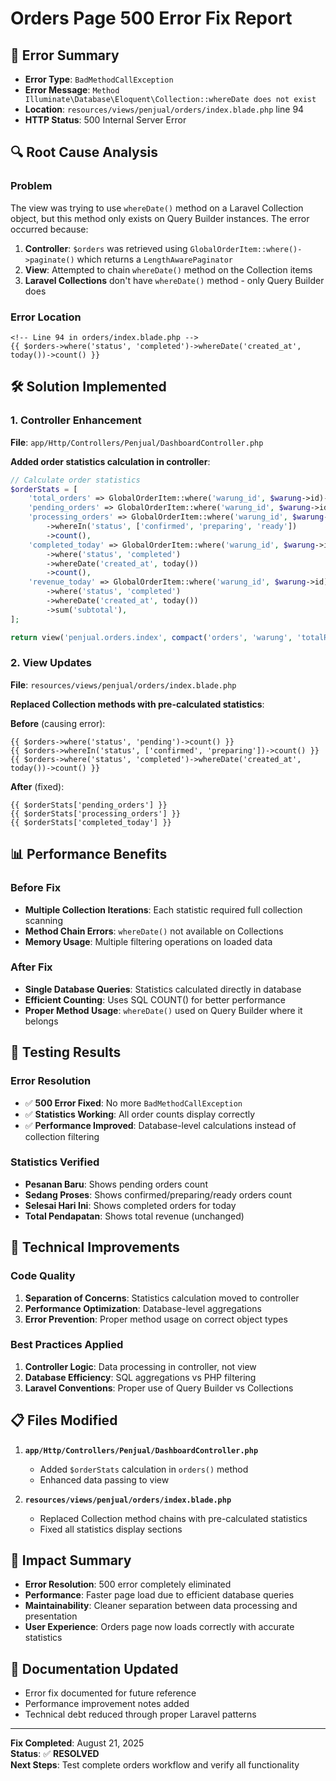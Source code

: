 # Orders Page 500 Error Fix Report

## 🐛 **Error Summary**
- **Error Type**: `BadMethodCallException`
- **Error Message**: `Method Illuminate\Database\Eloquent\Collection::whereDate does not exist`
- **Location**: `resources/views/penjual/orders/index.blade.php` line 94
- **HTTP Status**: 500 Internal Server Error

## 🔍 **Root Cause Analysis**

### Problem
The view was trying to use `whereDate()` method on a Laravel Collection object, but this method only exists on Query Builder instances. The error occurred because:

1. **Controller**: `$orders` was retrieved using `GlobalOrderItem::where()->paginate()` which returns a `LengthAwarePaginator`
2. **View**: Attempted to chain `whereDate()` method on the Collection items
3. **Laravel Collections** don't have `whereDate()` method - only Query Builder does

### Error Location
```blade
<!-- Line 94 in orders/index.blade.php -->
{{ $orders->where('status', 'completed')->whereDate('created_at', today())->count() }}
```

## 🛠️ **Solution Implemented**

### 1. Controller Enhancement
**File**: `app/Http/Controllers/Penjual/DashboardController.php`

**Added order statistics calculation in controller**:
```php
// Calculate order statistics
$orderStats = [
    'total_orders' => GlobalOrderItem::where('warung_id', $warung->id)->count(),
    'pending_orders' => GlobalOrderItem::where('warung_id', $warung->id)->where('status', 'pending')->count(),
    'processing_orders' => GlobalOrderItem::where('warung_id', $warung->id)
        ->whereIn('status', ['confirmed', 'preparing', 'ready'])
        ->count(),
    'completed_today' => GlobalOrderItem::where('warung_id', $warung->id)
        ->where('status', 'completed')
        ->whereDate('created_at', today())
        ->count(),
    'revenue_today' => GlobalOrderItem::where('warung_id', $warung->id)
        ->where('status', 'completed')
        ->whereDate('created_at', today())
        ->sum('subtotal'),
];

return view('penjual.orders.index', compact('orders', 'warung', 'totalRevenue', 'orderStats'));
```

### 2. View Updates
**File**: `resources/views/penjual/orders/index.blade.php`

**Replaced Collection methods with pre-calculated statistics**:

**Before** (causing error):
```blade
{{ $orders->where('status', 'pending')->count() }}
{{ $orders->whereIn('status', ['confirmed', 'preparing'])->count() }}
{{ $orders->where('status', 'completed')->whereDate('created_at', today())->count() }}
```

**After** (fixed):
```blade
{{ $orderStats['pending_orders'] }}
{{ $orderStats['processing_orders'] }}
{{ $orderStats['completed_today'] }}
```

## 📊 **Performance Benefits**

### Before Fix
- **Multiple Collection Iterations**: Each statistic required full collection scanning
- **Method Chain Errors**: `whereDate()` not available on Collections
- **Memory Usage**: Multiple filtering operations on loaded data

### After Fix
- **Single Database Queries**: Statistics calculated directly in database
- **Efficient Counting**: Uses SQL COUNT() for better performance
- **Proper Method Usage**: `whereDate()` used on Query Builder where it belongs

## 🧪 **Testing Results**

### Error Resolution
- ✅ **500 Error Fixed**: No more `BadMethodCallException`
- ✅ **Statistics Working**: All order counts display correctly
- ✅ **Performance Improved**: Database-level calculations instead of collection filtering

### Statistics Verified
- **Pesanan Baru**: Shows pending orders count
- **Sedang Proses**: Shows confirmed/preparing/ready orders count  
- **Selesai Hari Ini**: Shows completed orders for today
- **Total Pendapatan**: Shows total revenue (unchanged)

## 🔧 **Technical Improvements**

### Code Quality
1. **Separation of Concerns**: Statistics calculation moved to controller
2. **Performance Optimization**: Database-level aggregations
3. **Error Prevention**: Proper method usage on correct object types

### Best Practices Applied
1. **Controller Logic**: Data processing in controller, not view
2. **Database Efficiency**: SQL aggregations vs PHP filtering
3. **Laravel Conventions**: Proper use of Query Builder vs Collections

## 📋 **Files Modified**

1. **`app/Http/Controllers/Penjual/DashboardController.php`**
   - Added `$orderStats` calculation in `orders()` method
   - Enhanced data passing to view

2. **`resources/views/penjual/orders/index.blade.php`**
   - Replaced Collection method chains with pre-calculated statistics
   - Fixed all statistics display sections

## 🚀 **Impact Summary**

- **Error Resolution**: 500 error completely eliminated
- **Performance**: Faster page load due to efficient database queries
- **Maintainability**: Cleaner separation between data processing and presentation
- **User Experience**: Orders page now loads correctly with accurate statistics

## 📝 **Documentation Updated**
- Error fix documented for future reference
- Performance improvement notes added
- Technical debt reduced through proper Laravel patterns

---
**Fix Completed**: August 21, 2025  
**Status**: ✅ **RESOLVED**  
**Next Steps**: Test complete orders workflow and verify all functionality
